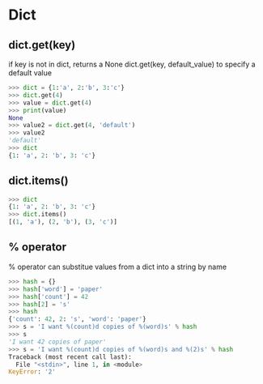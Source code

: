# Dict
## dict.get(key)
if key is not in dict, returns a None
dict.get(key, default_value) to specify a default value
```python
>>> dict = {1:'a', 2:'b', 3:'c'}
>>> dict.get(4)
>>> value = dict.get(4)
>>> print(value)
None
>>> value2 = dict.get(4, 'default')
>>> value2
'default'
>>> dict
{1: 'a', 2: 'b', 3: 'c'}
```
## dict.items()
```python
>>> dict
{1: 'a', 2: 'b', 3: 'c'}
>>> dict.items()
[(1, 'a'), (2, 'b'), (3, 'c')]
```
## % operator
% operator can substitue values from a dict into a string by name
```python
>>> hash = {}
>>> hash['word'] = 'paper'
>>> hash['count'] = 42
>>> hash[2] = 's'
>>> hash
{'count': 42, 2: 's', 'word': 'paper'}
>>> s = 'I want %(count)d copies of %(word)s' % hash
>>> s
'I want 42 copies of paper'
>>> s = 'I want %(count)d copies of %(word)s and %(2)s' % hash
Traceback (most recent call last):
  File "<stdin>", line 1, in <module>
KeyError: '2'
```
